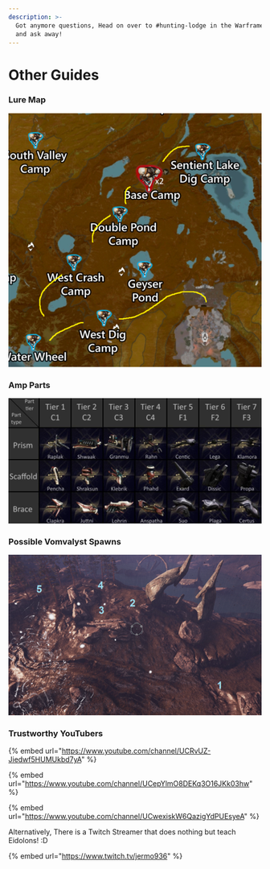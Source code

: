 ```yaml
---
description: >-
  Got anymore questions, Head on over to #hunting-lodge in the Warframe Discord
  and ask away!
---
```


# Other Guides

### Lure Map

![](../../.gitbook/assets/image%20%2842%29.png)

### Amp Parts

![](../../.gitbook/assets/image%20%2826%29.png)

### Possible Vomvalyst Spawns

![](../../.gitbook/assets/image%20%287%29.png)

### Trustworthy YouTubers

{% embed url="https://www.youtube.com/channel/UCRvUZ-Jiedwf5HUMUkbd7yA" %}

{% embed url="https://www.youtube.com/channel/UCepYlmO8DEKq3O16JKk03hw" %}

{% embed url="https://www.youtube.com/channel/UCwexiskW6QazigYdPUEsyeA" %}

Alternatively, There is a Twitch Streamer that does nothing but teach Eidolons! :D

{% embed url="https://www.twitch.tv/jermo936" %}



